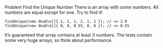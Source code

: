 Problem
Find the Unique Number
There is an array with some numbers. All numbers are equal except for one. Try to find it!
```
findUnique(new double[]{ 1, 1, 1, 2, 1, 1 }); // => 2.0
findUnique(new double[]{ 0, 0, 0.55, 0, 0 }); // => 0.55
```
It’s guaranteed that array contains at least 3 numbers.
The tests contain some very huge arrays, so think about performance.